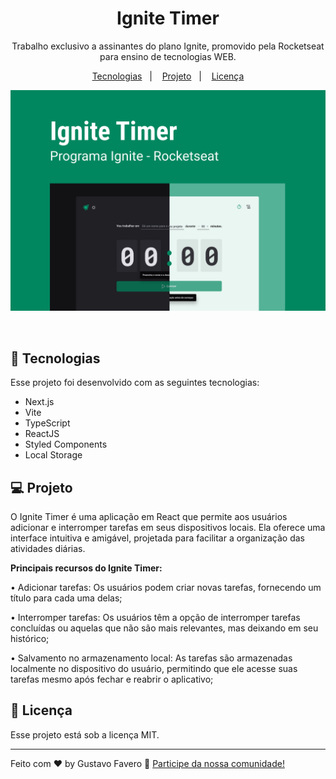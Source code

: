 <h1 align="center"> Ignite Timer </h1>

<p align="center">
Trabalho exclusivo a assinantes do plano Ignite, promovido pela Rocketseat para ensino de tecnologias WEB.
</p>

<p align="center">
  <a href="#-tecnologias">Tecnologias</a>&nbsp;&nbsp;&nbsp;|&nbsp;&nbsp;&nbsp;
  <a href="#-projeto">Projeto</a>&nbsp;&nbsp;&nbsp;|&nbsp;&nbsp;&nbsp;
  <a href="#memo-licença">Licença</a>
</p>

<p align="center">
  <img alt="License" src="./preview.jpg">
</p>

<br>

## 🚀 Tecnologias

Esse projeto foi desenvolvido com as seguintes tecnologias:

- Next.js
- Vite
- TypeScript
- ReactJS
- Styled Components
- Local Storage

## 💻 Projeto

O Ignite Timer é uma aplicação em React que permite aos usuários adicionar e interromper tarefas em seus dispositivos locais. Ela oferece uma interface intuitiva e amigável, projetada para facilitar a organização das atividades diárias.

**Principais recursos do Ignite Timer:**

• Adicionar tarefas: Os usuários podem criar novas tarefas, fornecendo um título para cada uma delas;

• Interromper tarefas: Os usuários têm a opção de interromper tarefas concluídas ou aquelas que não são mais relevantes, mas deixando em seu histórico;

• Salvamento no armazenamento local: As tarefas são armazenadas localmente no dispositivo do usuário, permitindo que ele acesse suas tarefas mesmo após fechar e reabrir o aplicativo;


## :memo: Licença

Esse projeto está sob a licença MIT.

---

Feito com ♥ by Gustavo Favero :wave: [Participe da nossa comunidade!](https://discord.gg/rocketseat)
